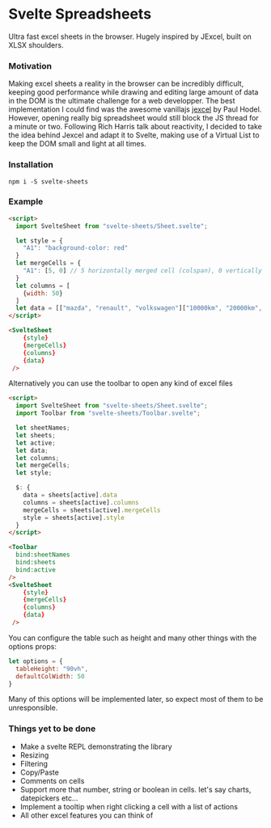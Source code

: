 # Svelte Spreadsheets
Ultra fast excel sheets in the browser. Hugely inspired by JExcel, built on XLSX shoulders.

### Motivation
Making excel sheets a reality in the browser can be incredibly difficult, keeping good performance while drawing and editing large amount of data in the DOM is the ultimate challenge for a web developper.
The best implementation I could find was the awesome vanillajs [jexcel](https://github.com/jspreadsheet/jexcel) by Paul Hodel. <br/>
However, opening really big spreadsheet would still block the JS thread for a minute or two.
Following Rich Harris talk about reactivity, I decided to take the idea behind Jexcel and adapt it to Svelte, making use of a Virtual List to keep the DOM small and light at all times.

### Installation

`npm i -S svelte-sheets`

### Example

```html
<script>
  import SvelteSheet from "svelte-sheets/Sheet.svelte";

  let style = {
    "A1": "background-color: red"
  }
  let mergeCells = {
    "A1": [5, 0] // 5 horizontally merged cell (colspan), 0 vertically merged cells (rowspan)
  }
  let columns = [
    {width: 50}
  ]
  let data = [["mazda", "renault", "volkswagen"]["10000km", "20000km", "300000km"]];
</script>

<SvelteSheet
    {style}
    {mergeCells}
    {columns}
    {data}
 />
 ```

Alternatively you can use the toolbar to open any kind of excel files

```html
<script>
  import SvelteSheet from "svelte-sheets/Sheet.svelte";
  import Toolbar from "svelte-sheets/Toolbar.svelte";

  let sheetNames;
  let sheets;
  let active;
  let data;
  let columns;
  let mergeCells;
  let style;

  $: {
    data = sheets[active].data
    columns = sheets[active].columns
    mergeCells = sheets[active].mergeCells
    style = sheets[active].style
  }
</script>

<Toolbar
  bind:sheetNames
  bind:sheets
  bind:active
/>
<SvelteSheet
    {style}
    {mergeCells}
    {columns}
    {data}
 />
```

You can configure the table such as height and many other things with the options props:

```js
let options = {
  tableHeight: "90vh",
  defaultColWidth: 50
}
```

Many of this options will be implemented later, so expect most of them to be unresponsible.

### Things yet to be done

- Make a svelte REPL demonstrating the library
- Resizing
- Filtering
- Copy/Paste
- Comments on cells
- Support more that number, string or boolean in cells. let's say charts, datepickers etc...
- Implement a tooltip when right clicking a cell with a list of actions
- All other excel features you can think of
